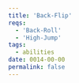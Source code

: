 ```yaml
---
title: 'Back-Flip'
reqs:
  - 'Back-Roll'
  - 'High-Jump'
tags:
  - abilities
date: 0014-00-00
permalink: false
---
```

